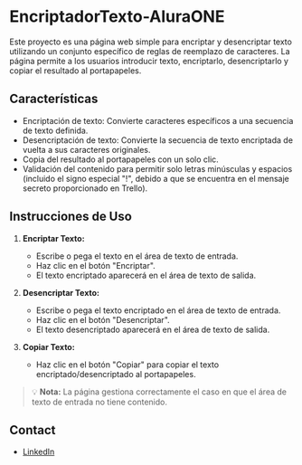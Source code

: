 # EncriptadorTexto-AluraONE

Este proyecto es una página web simple para encriptar y desencriptar texto utilizando un conjunto específico de reglas de reemplazo de caracteres. La página permite a los usuarios introducir texto, encriptarlo, desencriptarlo y copiar el resultado al portapapeles.

## Características
- Encriptación de texto: Convierte caracteres específicos a una secuencia de texto definida.
- Desencriptación de texto: Convierte la secuencia de texto encriptada de vuelta a sus caracteres originales.
- Copia del resultado al portapapeles con un solo clic.
- Validación del contenido para permitir solo letras minúsculas y espacios (incluido el signo especial "!", debido a que se encuentra en el mensaje secreto proporcionado en Trello).

## Instrucciones de Uso

1. **Encriptar Texto:**
   - Escribe o pega el texto en el área de texto de entrada.
   - Haz clic en el botón "Encriptar".
   - El texto encriptado aparecerá en el área de texto de salida.

2. **Desencriptar Texto:**
   - Escribe o pega el texto encriptado en el área de texto de entrada.
   - Haz clic en el botón "Desencriptar".
   - El texto desencriptado aparecerá en el área de texto de salida.

3. **Copiar Texto:**
   - Haz clic en el botón "Copiar" para copiar el texto encriptado/desencriptado al portapapeles.

> 💡 **Nota:** La página gestiona correctamente el caso en que el área de texto de entrada no tiene contenido.

## Contact
- [LinkedIn](https://www.linkedin.com/in/sabbydev)
